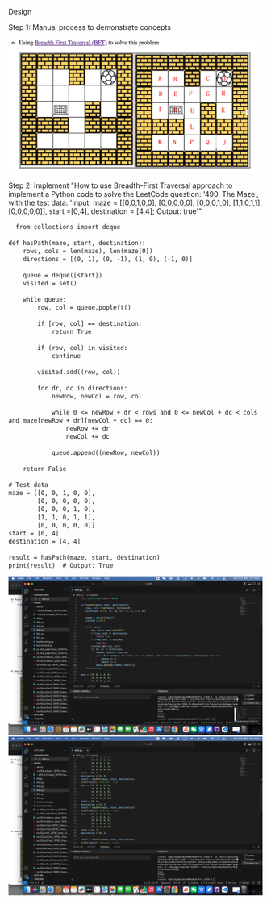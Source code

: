 Design


Step 1: Manual process to demonstrate concepts


![image](https://github.com/ceciliazhao1/Algorithm/blob/main/Breadth%20First%20Search/Maze/img/4.png)


Step 2: Implement
"How to use Breadth-First Traversal approach to implement a Python code to solve the LeetCode question: '490. The Maze', with the test data: 'Input: maze = [[0,0,1,0,0], [0,0,0,0,0], [0,0,0,1,0], [1,1,0,1,1], [0,0,0,0,0]], start =[0,4], destination = [4,4]; Output: true'"

```
  from collections import deque

def hasPath(maze, start, destination):
    rows, cols = len(maze), len(maze[0])
    directions = [(0, 1), (0, -1), (1, 0), (-1, 0)]

    queue = deque([start])
    visited = set()

    while queue:
        row, col = queue.popleft()

        if [row, col] == destination:
            return True

        if (row, col) in visited:
            continue

        visited.add((row, col))

        for dr, dc in directions:
            newRow, newCol = row, col

            while 0 <= newRow + dr < rows and 0 <= newCol + dc < cols and maze[newRow + dr][newCol + dc] == 0:
                newRow += dr
                newCol += dc

            queue.append((newRow, newCol))

    return False

# Test data
maze = [[0, 0, 1, 0, 0],
        [0, 0, 0, 0, 0],
        [0, 0, 0, 1, 0],
        [1, 1, 0, 1, 1],
        [0, 0, 0, 0, 0]]
start = [0, 4]
destination = [4, 4]

result = hasPath(maze, start, destination)
print(result)  # Output: True

```

![image](https://github.com/ceciliazhao1/Algorithm/blob/main/Breadth%20First%20Search/Maze/img/1.png)
![image](https://github.com/ceciliazhao1/Algorithm/blob/main/Breadth%20First%20Search/Maze/img/2.png)
